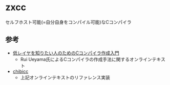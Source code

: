 # zxcc
セルフホスト可能(=自分自身をコンパイル可能)なCコンパイラ

## 参考
- [低レイヤを知りたい人のためのCコンパイラ作成入門](https://www.sigbus.info/compilerbook)
  - Rui Ueyama氏によるCコンパイラの作成手法に関するオンラインテキスト
- [chibicc](https://github.com/rui314/chibicc)
  - 上記オンラインテキストのリファレンス実装